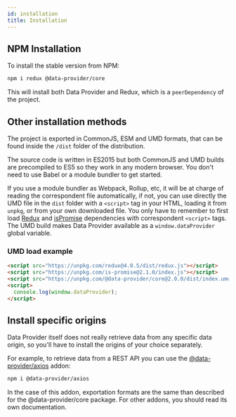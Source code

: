 ```yaml
---
id: installation
title: Installation
---
```


## NPM Installation

To install the stable version from NPM:

```bash
npm i redux @data-provider/core
```

This will install both Data Provider and Redux, which is a `peerDependency` of the project.

## Other installation methods

The project is exported in CommonJS, ESM and UMD formats, that can be found inside the `/dist` folder of the distribution.

The source code is written in ES2015 but both CommonJS and UMD builds are precompiled to ES5 so they work in any modern browser. You don't need to use Babel or a module bundler to get started.

If you use a module bundler as Webpack, Rollup, etc, it will be at charge of reading the correspondent file automatically, if not, you can use directly the UMD file in the `dist` folder with a `<script>` tag in your HTML, loading it from `unpkg`, or from your own downloaded file. You only have to remember to first load [Redux][redux] and [isPromise][is-promise] dependencies with correspondent `<script>` tags. The UMD build makes Data Provider available as a `window.dataProvider` global variable.

### UMD load example

```html
<script src="https://unpkg.com/redux@4.0.5/dist/redux.js"></script>
<script src="https://unpkg.com/is-promise@2.1.0/index.js"></script>
<script src="https://unpkg.com/@data-provider/core@2.0.0/dist/index.umd.js"></script>
<script>
  console.log(window.dataProvider);
</script>
```

## Install specific origins

Data Provider itself does not really retrieve data from any specific data origin, so you'll have to install the origins of your choice separately.

For example, to retrieve data from a REST API you can use the [@data-provider/axios][data-provider-axios] addon:

```bash
npm i @data-provider/axios
```

In the case of this addon, exportation formats are the same than described for the @data-provider/core package. For other addons, you should read its own documentation.

[data-provider-axios]: https://www.npmjs.com/package/@data-provider/axios
[redux]: https://redux.js.org/
[is-promise]: https://www.npmjs.com/package/is-promise
